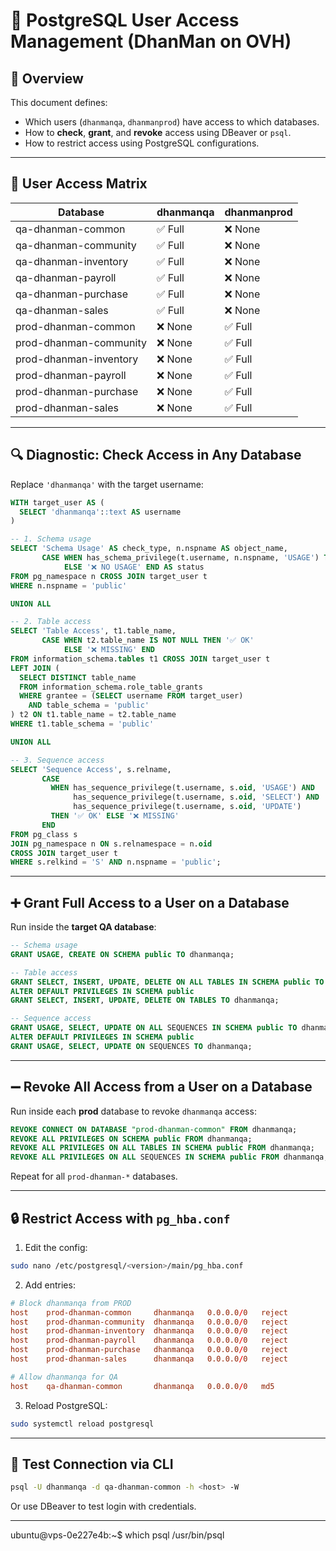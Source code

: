 # 📄 PostgreSQL User Access Management (DhanMan on OVH)

## 🧾 Overview

This document defines:
- Which users (`dhanmanqa`, `dhanmanprod`) have access to which databases.
- How to **check**, **grant**, and **revoke** access using DBeaver or `psql`.
- How to restrict access using PostgreSQL configurations.

---

## 👤 User Access Matrix

| Database                  | dhanmanqa | dhanmanprod |
|---------------------------|-----------|-------------|
| qa-dhanman-common         | ✅ Full   | ❌ None     |
| qa-dhanman-community      | ✅ Full   | ❌ None     |
| qa-dhanman-inventory      | ✅ Full   | ❌ None     |
| qa-dhanman-payroll        | ✅ Full   | ❌ None     |
| qa-dhanman-purchase       | ✅ Full   | ❌ None     |
| qa-dhanman-sales          | ✅ Full   | ❌ None     |
| prod-dhanman-common       | ❌ None   | ✅ Full     |
| prod-dhanman-community    | ❌ None   | ✅ Full     |
| prod-dhanman-inventory    | ❌ None   | ✅ Full     |
| prod-dhanman-payroll      | ❌ None   | ✅ Full     |
| prod-dhanman-purchase     | ❌ None   | ✅ Full     |
| prod-dhanman-sales        | ❌ None   | ✅ Full     |

---

## 🔍 Diagnostic: Check Access in Any Database

Replace `'dhanmanqa'` with the target username:

```sql
WITH target_user AS (
  SELECT 'dhanmanqa'::text AS username
)

-- 1. Schema usage
SELECT 'Schema Usage' AS check_type, n.nspname AS object_name,
       CASE WHEN has_schema_privilege(t.username, n.nspname, 'USAGE') THEN '✅ USAGE'
            ELSE '❌ NO USAGE' END AS status
FROM pg_namespace n CROSS JOIN target_user t
WHERE n.nspname = 'public'

UNION ALL

-- 2. Table access
SELECT 'Table Access', t1.table_name,
       CASE WHEN t2.table_name IS NOT NULL THEN '✅ OK'
            ELSE '❌ MISSING' END
FROM information_schema.tables t1 CROSS JOIN target_user t
LEFT JOIN (
  SELECT DISTINCT table_name
  FROM information_schema.role_table_grants
  WHERE grantee = (SELECT username FROM target_user)
    AND table_schema = 'public'
) t2 ON t1.table_name = t2.table_name
WHERE t1.table_schema = 'public'

UNION ALL

-- 3. Sequence access
SELECT 'Sequence Access', s.relname,
       CASE
         WHEN has_sequence_privilege(t.username, s.oid, 'USAGE') AND
              has_sequence_privilege(t.username, s.oid, 'SELECT') AND
              has_sequence_privilege(t.username, s.oid, 'UPDATE')
         THEN '✅ OK' ELSE '❌ MISSING'
       END
FROM pg_class s
JOIN pg_namespace n ON s.relnamespace = n.oid
CROSS JOIN target_user t
WHERE s.relkind = 'S' AND n.nspname = 'public';
```

---

## ➕ Grant Full Access to a User on a Database

Run inside the **target QA database**:

```sql
-- Schema usage
GRANT USAGE, CREATE ON SCHEMA public TO dhanmanqa;

-- Table access
GRANT SELECT, INSERT, UPDATE, DELETE ON ALL TABLES IN SCHEMA public TO dhanmanqa;
ALTER DEFAULT PRIVILEGES IN SCHEMA public
GRANT SELECT, INSERT, UPDATE, DELETE ON TABLES TO dhanmanqa;

-- Sequence access
GRANT USAGE, SELECT, UPDATE ON ALL SEQUENCES IN SCHEMA public TO dhanmanqa;
ALTER DEFAULT PRIVILEGES IN SCHEMA public
GRANT USAGE, SELECT, UPDATE ON SEQUENCES TO dhanmanqa;
```

---

## ➖ Revoke All Access from a User on a Database

Run inside each **prod** database to revoke `dhanmanqa` access:

```sql
REVOKE CONNECT ON DATABASE "prod-dhanman-common" FROM dhanmanqa;
REVOKE ALL PRIVILEGES ON SCHEMA public FROM dhanmanqa;
REVOKE ALL PRIVILEGES ON ALL TABLES IN SCHEMA public FROM dhanmanqa;
REVOKE ALL PRIVILEGES ON ALL SEQUENCES IN SCHEMA public FROM dhanmanqa;
```

Repeat for all `prod-dhanman-*` databases.

---

## 🔒 Restrict Access with `pg_hba.conf`

1. Edit the config:

```bash
sudo nano /etc/postgresql/<version>/main/pg_hba.conf
```

2. Add entries:

```conf
# Block dhanmanqa from PROD
host    prod-dhanman-common     dhanmanqa   0.0.0.0/0   reject
host    prod-dhanman-community  dhanmanqa   0.0.0.0/0   reject
host    prod-dhanman-inventory  dhanmanqa   0.0.0.0/0   reject
host    prod-dhanman-payroll    dhanmanqa   0.0.0.0/0   reject
host    prod-dhanman-purchase   dhanmanqa   0.0.0.0/0   reject
host    prod-dhanman-sales      dhanmanqa   0.0.0.0/0   reject

# Allow dhanmanqa for QA
host    qa-dhanman-common       dhanmanqa   0.0.0.0/0   md5
```

3. Reload PostgreSQL:

```bash
sudo systemctl reload postgresql
```

---

## 🧪 Test Connection via CLI

```bash
psql -U dhanmanqa -d qa-dhanman-common -h <host> -W
```

Or use DBeaver to test login with credentials.

---


ubuntu@vps-0e227e4b:~$ which psql
/usr/bin/psql

